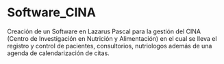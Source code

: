 # Software_CINA
Creación de un Software en Lazarus Pascal para la gestión del CINA (Centro de Investigación en Nutrición y Alimentación) en el cual se lleva el registro y control de pacientes, consultorios, nutriologos además de una agenda de calendarización de citas.
